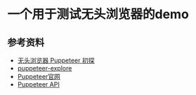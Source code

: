 # 一个用于测试无头浏览器的demo

## 参考资料
- [无头浏览器 Puppeteer 初探](https://juejin.cn/post/6844903504276881422)
- [puppeteer-explore](https://github.com/laispace/puppeteer-explore)
- [Puppeteer官网](https://zhaoqize.github.io/puppeteer-api-zh_CN/#/)
- [Puppeteer API](https://github.com/puppeteer/puppeteer/blob/main/docs/api.md#pagescreenshotoptions)